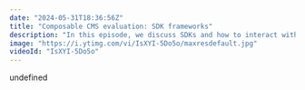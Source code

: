```yaml
---
date: "2024-05-31T18:36:56Z"
title: "Composable CMS evaluation: SDK frameworks"
description: "In this episode, we discuss SDKs and how to interact with CMSs. Choose wisely!"
image: "https://i.ytimg.com/vi/IsXYI-5Do5o/maxresdefault.jpg"
videoId: "IsXYI-5Do5o"
---
```


undefined